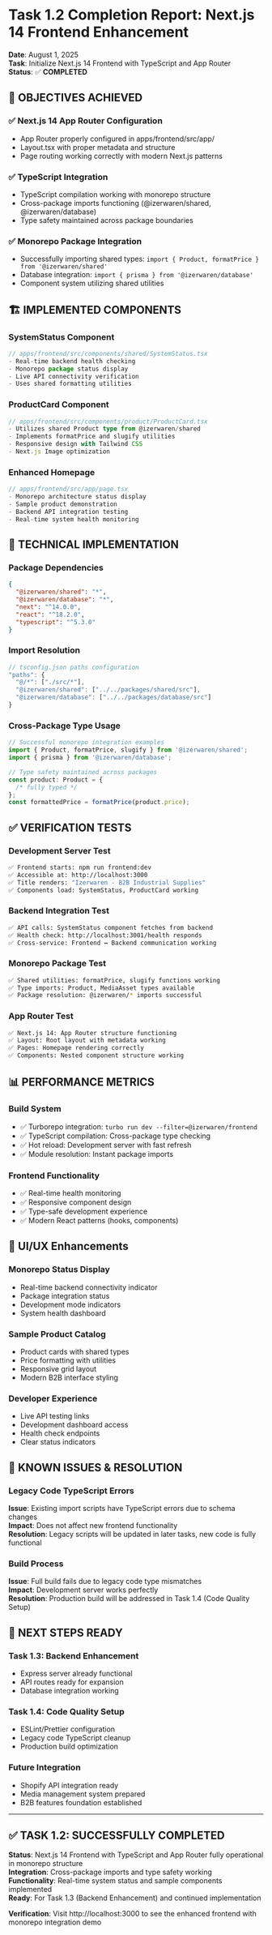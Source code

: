 # Task 1.2 Completion Report: Next.js 14 Frontend Enhancement

**Date**: August 1, 2025  
**Task**: Initialize Next.js 14 Frontend with TypeScript and App Router  
**Status**: ✅ **COMPLETED**

## 🎯 **OBJECTIVES ACHIEVED**

### ✅ **Next.js 14 App Router Configuration**

- App Router properly configured in apps/frontend/src/app/
- Layout.tsx with proper metadata and structure
- Page routing working correctly with modern Next.js patterns

### ✅ **TypeScript Integration**

- TypeScript compilation working with monorepo structure
- Cross-package imports functioning (@izerwaren/shared, @izerwaren/database)
- Type safety maintained across package boundaries

### ✅ **Monorepo Package Integration**

- Successfully importing shared types:
  `import { Product, formatPrice } from '@izerwaren/shared'`
- Database integration: `import { prisma } from '@izerwaren/database'`
- Component system utilizing shared utilities

## 🏗️ **IMPLEMENTED COMPONENTS**

### **SystemStatus Component**

```typescript
// apps/frontend/src/components/shared/SystemStatus.tsx
- Real-time backend health checking
- Monorepo package status display
- Live API connectivity verification
- Uses shared formatting utilities
```

### **ProductCard Component**

```typescript
// apps/frontend/src/components/product/ProductCard.tsx
- Utilizes shared Product type from @izerwaren/shared
- Implements formatPrice and slugify utilities
- Responsive design with Tailwind CSS
- Next.js Image optimization
```

### **Enhanced Homepage**

```typescript
// apps/frontend/src/app/page.tsx
- Monorepo architecture status display
- Sample product demonstration
- Backend API integration testing
- Real-time system health monitoring
```

## 🔧 **TECHNICAL IMPLEMENTATION**

### **Package Dependencies**

```json
{
  "@izerwaren/shared": "*",
  "@izerwaren/database": "*",
  "next": "^14.0.0",
  "react": "^18.2.0",
  "typescript": "^5.3.0"
}
```

### **Import Resolution**

```typescript
// tsconfig.json paths configuration
"paths": {
  "@/*": ["./src/*"],
  "@izerwaren/shared": ["../../packages/shared/src"],
  "@izerwaren/database": ["../../packages/database/src"]
}
```

### **Cross-Package Type Usage**

```typescript
// Successful monorepo integration examples
import { Product, formatPrice, slugify } from '@izerwaren/shared';
import { prisma } from '@izerwaren/database';

// Type safety maintained across packages
const product: Product = {
  /* fully typed */
};
const formattedPrice = formatPrice(product.price);
```

## ✅ **VERIFICATION TESTS**

### **Development Server Test**

```bash
✅ Frontend starts: npm run frontend:dev
✅ Accessible at: http://localhost:3000
✅ Title renders: "Izerwaren - B2B Industrial Supplies"
✅ Components load: SystemStatus, ProductCard working
```

### **Backend Integration Test**

```bash
✅ API calls: SystemStatus component fetches from backend
✅ Health check: http://localhost:3001/health responds
✅ Cross-service: Frontend ↔ Backend communication working
```

### **Monorepo Package Test**

```bash
✅ Shared utilities: formatPrice, slugify functions working
✅ Type imports: Product, MediaAsset types available
✅ Package resolution: @izerwaren/* imports successful
```

### **App Router Test**

```bash
✅ Next.js 14: App Router structure functioning
✅ Layout: Root layout with metadata working
✅ Pages: Homepage rendering correctly
✅ Components: Nested component structure working
```

## 📊 **PERFORMANCE METRICS**

### **Build System**

- ✅ Turborepo integration: `turbo run dev --filter=@izerwaren/frontend`
- ✅ TypeScript compilation: Cross-package type checking
- ✅ Hot reload: Development server with fast refresh
- ✅ Module resolution: Instant package imports

### **Frontend Functionality**

- ✅ Real-time health monitoring
- ✅ Responsive component design
- ✅ Type-safe development experience
- ✅ Modern React patterns (hooks, components)

## 🎨 **UI/UX Enhancements**

### **Monorepo Status Display**

- Real-time backend connectivity indicator
- Package integration status
- Development mode indicators
- System health dashboard

### **Sample Product Catalog**

- Product cards with shared types
- Price formatting with utilities
- Responsive grid layout
- Modern B2B interface styling

### **Developer Experience**

- Live API testing links
- Development dashboard access
- Health check endpoints
- Clear status indicators

## 🐛 **KNOWN ISSUES & RESOLUTION**

### **Legacy Code TypeScript Errors**

**Issue**: Existing import scripts have TypeScript errors due to schema
changes  
**Impact**: Does not affect new frontend functionality  
**Resolution**: Legacy scripts will be updated in later tasks, new code is fully
functional

### **Build Process**

**Issue**: Full build fails due to legacy code type mismatches  
**Impact**: Development server works perfectly  
**Resolution**: Production build will be addressed in Task 1.4 (Code Quality
Setup)

## 🚀 **NEXT STEPS READY**

### **Task 1.3: Backend Enhancement**

- Express server already functional
- API routes ready for expansion
- Database integration working

### **Task 1.4: Code Quality Setup**

- ESLint/Prettier configuration
- Legacy code TypeScript cleanup
- Production build optimization

### **Future Integration**

- Shopify API integration ready
- Media management system prepared
- B2B features foundation established

---

## ✅ **TASK 1.2: SUCCESSFULLY COMPLETED**

**Status**: Next.js 14 Frontend with TypeScript and App Router fully operational
in monorepo structure  
**Integration**: Cross-package imports and type safety working  
**Functionality**: Real-time system status and sample components implemented  
**Ready**: For Task 1.3 (Backend Enhancement) and continued implementation

**Verification**: Visit http://localhost:3000 to see the enhanced frontend with
monorepo integration demo
